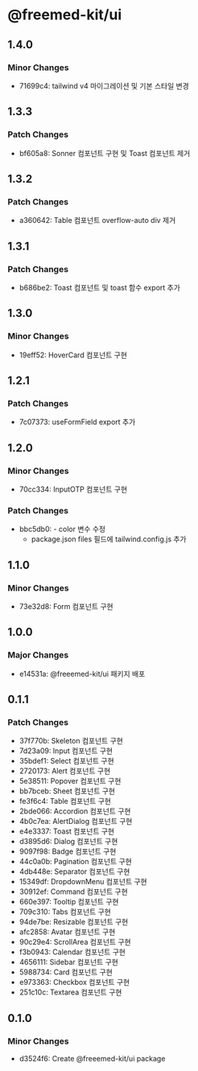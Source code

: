 # @freemed-kit/ui

## 1.4.0

### Minor Changes

- 71699c4: tailwind v4 마이그레이션 및 기본 스타일 변경

## 1.3.3

### Patch Changes

- bf605a8: Sonner 컴포넌트 구현 및 Toast 컴포넌트 제거

## 1.3.2

### Patch Changes

- a360642: Table 컴포넌트 overflow-auto div 제거

## 1.3.1

### Patch Changes

- b686be2: Toast 컴포넌트 및 toast 함수 export 추가

## 1.3.0

### Minor Changes

- 19eff52: HoverCard 컴포넌트 구현

## 1.2.1

### Patch Changes

- 7c07373: useFormField export 추가

## 1.2.0

### Minor Changes

- 70cc334: InputOTP 컴포넌트 구현

### Patch Changes

- bbc5db0: - color 변수 수정
  - package.json files 필드에 tailwind.config.js 추가

## 1.1.0

### Minor Changes

- 73e32d8: Form 컴포넌트 구현

## 1.0.0

### Major Changes

- e14531a: @freeemed-kit/ui 패키지 배포

## 0.1.1

### Patch Changes

- 37f770b: Skeleton 컴포넌트 구현
- 7d23a09: Input 컴포넌트 구현
- 35bdef1: Select 컴포넌트 구현
- 2720173: Alert 컴포넌트 구현
- 5e38511: Popover 컴포넌트 구현
- bb7bceb: Sheet 컴포넌트 구현
- fe3f6c4: Table 컴포넌트 구현
- 2bde066: Accordion 컴포넌트 구현
- 4b0c7ea: AlertDialog 컴포넌트 구현
- e4e3337: Toast 컴포넌트 구현
- d3895d6: Dialog 컴포넌트 구현
- 9097f98: Badge 컴포넌트 구현
- 44c0a0b: Pagination 컴포넌트 구현
- 4db448e: Separator 컴포넌트 구현
- 15349df: DropdownMenu 컴포넌트 구현
- 30912ef: Command 컴포넌트 구현
- 660e397: Tooltip 컴포넌트 구현
- 709c310: Tabs 컴포넌트 구현
- 94de7be: Resizable 컴포넌트 구현
- afc2858: Avatar 컴포넌트 구현
- 90c29e4: ScrollArea 컴포넌트 구현
- f3b0943: Calendar 컴포넌트 구현
- 4656111: Sidebar 컴포넌트 구현
- 5988734: Card 컴포넌트 구현
- e973363: Checkbox 컴포넌트 구현
- 251c10c: Textarea 컴포넌트 구현

## 0.1.0

### Minor Changes

- d3524f6: Create @freeemed-kit/ui package
